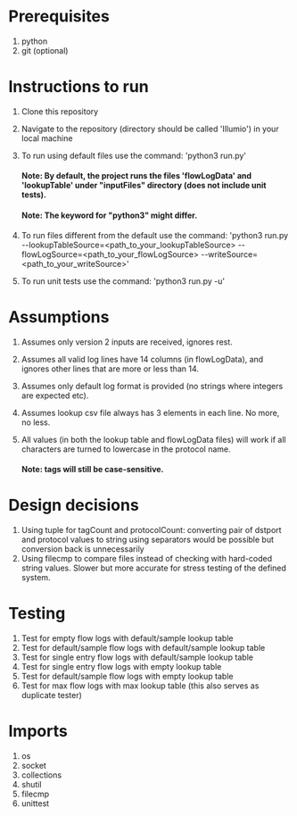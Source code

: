 
# Prerequisites

1) python
2) git (optional)

# Instructions to run

1) Clone this repository
2) Navigate to the repository (directory should be called 'Illumio') in your local machine
3) To run using default files use the command: 'python3 run.py'

    #### Note: By default, the project runs the files 'flowLogData' and 'lookupTable' under "inputFiles" directory (does not include unit tests).
    #### Note: The keyword for "python3" might differ.

4) To run files different from the default use the command: 'python3 run.py --lookupTableSource=<path_to_your_lookupTableSource> --flowLogSource=<path_to_your_flowLogSource> --writeSource=<path_to_your_writeSource>'
4) To run unit tests use the command: 'python3 run.py -u'


# Assumptions

1) Assumes only version 2 inputs are received, ignores rest.
2) Assumes all valid log lines have 14 columns (in flowLogData), and ignores other lines that are more or less than 14.
3) Assumes only default log format is provided (no strings where integers are expected etc).
3) Assumes lookup csv file always has 3 elements in each line. No more, no less.
4) All values (in both the lookup table and flowLogData files) will work if all characters are turned to lowercase in the protocol name.

    #### Note: tags will still be case-sensitive.


# Design decisions

1) Using tuple for tagCount and protocolCount: converting pair of dstport and protocol values to string using separators would be possible but conversion back is unnecessarily 
2) Using filecmp to compare files instead of checking with hard-coded string values. Slower but more accurate for stress testing of the defined system.

# Testing

1) Test for empty flow logs with default/sample lookup table
2) Test for default/sample flow logs with default/sample lookup table
3) Test for single entry flow logs with default/sample lookup table
4) Test for single entry flow logs with empty lookup table
5) Test for default/sample flow logs with empty lookup table
6) Test for max flow logs with max lookup table (this also serves as duplicate tester)

# Imports

1) os
2) socket
3) collections
4) shutil
5) filecmp
6) unittest
